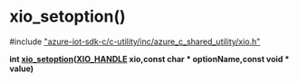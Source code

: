 # xio_setoption()

\#include ["azure-iot-sdk-c/c-utility/inc/azure_c_shared_utility/xio.h"](../iot-c-ref-xio-h.md)  

**int [xio_setoption](#xio_8h_1ab842aa9de72d9359ac059be7428c59d5)([XIO_HANDLE](#xio_8h_1a214682528088ae784e94fbbe26fa4356) xio,const char * optionName,const void * value)**

